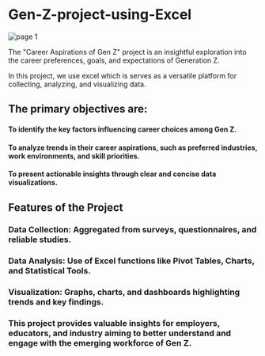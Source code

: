 # Gen-Z-project-using-Excel


![page 1](https://github.com/user-attachments/assets/1dc3e76e-4b0e-4806-a3f0-5b5f90a21168)

The "Career Aspirations of Gen Z" project is an insightful exploration into the career preferences, goals, and expectations of Generation Z.

In this project,  we use excel which is serves as a versatile platform for collecting, analyzing, and visualizing data. 

## The primary objectives are:

#### To identify the key factors influencing career choices among Gen Z.
#### To analyze trends in their career aspirations, such as preferred industries, work environments, and skill priorities.
#### To present actionable insights through clear and concise data visualizations.

## Features of the Project

### Data Collection: Aggregated from surveys, questionnaires, and reliable studies.
### Data Analysis: Use of Excel functions like Pivot Tables, Charts, and Statistical Tools.
### Visualization: Graphs, charts, and dashboards highlighting trends and key findings.
### This project provides valuable insights for employers, educators, and industry aiming to better understand and engage with the emerging workforce of Gen Z.



